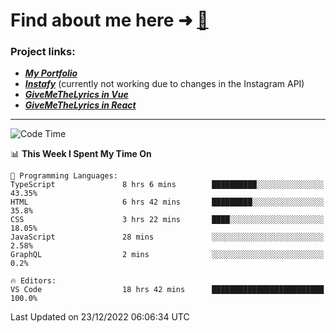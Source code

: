 # Find about me here ➜ [🧑](https://pauabella.dev)

### Project links:
- ***[My Portfolio](https://pauabella.dev)***
- ***[Instafy](https://instafy.me)*** (currently not working due to changes in the Instagram API)
- ***[GiveMeTheLyrics in Vue](https://lyrics.pauabella.dev)***
- ***[GiveMeTheLyrics in React](https://pauabella.dev/GiveMeTheLyrics)***

---
<!--START_SECTION:waka-->
![Code Time](http://img.shields.io/badge/Code%20Time-1%2C754%20hrs%2026%20mins-blue)

📊 **This Week I Spent My Time On** 

```text
💬 Programming Languages: 
TypeScript               8 hrs 6 mins        ██████████░░░░░░░░░░░░░░░   43.35% 
HTML                     6 hrs 42 mins       █████████░░░░░░░░░░░░░░░░   35.8% 
CSS                      3 hrs 22 mins       ████░░░░░░░░░░░░░░░░░░░░░   18.05% 
JavaScript               28 mins             ░░░░░░░░░░░░░░░░░░░░░░░░░   2.58% 
GraphQL                  2 mins              ░░░░░░░░░░░░░░░░░░░░░░░░░   0.2%

🔥 Editors: 
VS Code                  18 hrs 42 mins      █████████████████████████   100.0%

```


 Last Updated on 23/12/2022 06:06:34 UTC
<!--END_SECTION:waka-->
